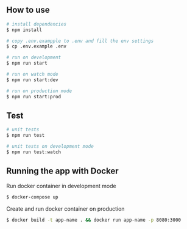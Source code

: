 ## How to use

```bash
# install dependencies
$ npm install

# copy .env.exampple to .env and fill the env settings
$ cp .env.example .env

# run on development
$ npm run start

# run on watch mode
$ npm run start:dev

# run on production mode
$ npm run start:prod
```

## Test

```bash
# unit tests
$ npm run test

# unit tests on development mode
$ npm run test:watch
```

## Running the app with Docker

Run docker container in development mode

```bash
$ docker-compose up
```

Create and run docker container on production

```bash
$ docker build -t app-name . && docker run app-name -p 8080:3000
```